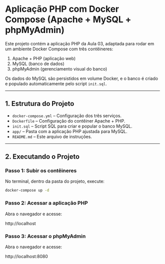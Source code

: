 # Aplicação PHP com Docker Compose (Apache + MySQL + phpMyAdmin)

Este projeto contém a aplicação PHP da Aula 03, adaptada para rodar em um ambiente Docker Compose com três contêineres:

1. Apache + PHP (aplicação web)
2. MySQL (banco de dados)
3. phpMyAdmin (gerenciamento visual do banco)

Os dados do MySQL são persistidos em volume Docker, e o banco é criado e populado automaticamente pelo script `init.sql`.

---

## 1. Estrutura do Projeto

- `docker-compose.yml` – Configuração dos três serviços.
- `Dockerfile` – Configuração do contêiner Apache + PHP.
- `init.sql` – Script SQL para criar e popular o banco MySQL.
- `app/` – Pasta com a aplicação PHP ajustada para MySQL.
- `README.md` – Este arquivo de instruções.

---

## 2. Executando o Projeto

### Passo 1: Subir os contêineres
No terminal, dentro da pasta do projeto, execute:

```bash
docker-compose up -d
````
### Passo 2: Acessar a aplicação PHP

Abra o navegador e acesse:

http://localhost
### Passo 3: Acessar o phpMyAdmin

Abra o navegador e acesse:

http://localhost:8080

